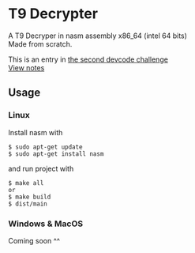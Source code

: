 # T9 Decrypter
A T9 Decryper in nasm assembly x86_64 (intel 64 bits)<br>
Made from scratch.

This is an entry in [the second devcode challenge](docs/challenge.pdf)<br>
[View notes](docs/notes.md)

## Usage

### Linux
Install nasm with

    $ sudo apt-get update
    $ sudo apt-get install nasm

and run project with

    $ make all
    or
    $ make build
    $ dist/main

### Windows & MacOS
Coming soon ^^